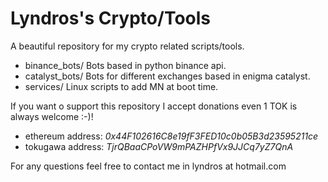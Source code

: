 
# Lyndros's Crypto/Tools

A beautiful repository for my crypto related scripts/tools.

- binance_bots/ Bots based in python binance api.
- catalyst_bots/ Bots for different exchanges based in enigma catalyst.
- services/ Linux scripts to add MN at boot time.

If you want o support this repository I accept donations even 1 TOK is always welcome :-)!

* ethereum address:</b> <i>0x44F102616C8e19fF3FED10c0b05B3d23595211ce</i>
* tokugawa address:</b> <i>TjrQBaaCPoVW9mPAZHPfVx9JJCq7yZ7QnA</i>

For any questions feel free to contact me in lyndros at hotmail.com
